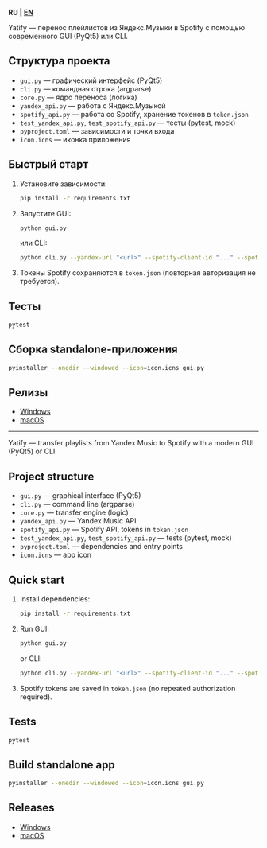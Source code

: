**RU | [EN](#english)**

Yatify — перенос плейлистов из Яндекс.Музыки в Spotify с помощью современного GUI (PyQt5) или CLI.

## Структура проекта
- `gui.py` — графический интерфейс (PyQt5)
- `cli.py` — командная строка (argparse)
- `core.py` — ядро переноса (логика)
- `yandex_api.py` — работа с Яндекс.Музыкой
- `spotify_api.py` — работа со Spotify, хранение токенов в `token.json`
- `test_yandex_api.py`, `test_spotify_api.py` — тесты (pytest, mock)
- `pyproject.toml` — зависимости и точки входа
- `icon.icns` — иконка приложения

## Быстрый старт
1. Установите зависимости:
   ```sh
   pip install -r requirements.txt
   ```
2. Запустите GUI:
   ```sh
   python gui.py
   ```
   или CLI:
   ```sh
   python cli.py --yandex-url "<url>" --spotify-client-id "..." --spotify-secret "..." --redirect-uri "..."
   ```
3. Токены Spotify сохраняются в `token.json` (повторная авторизация не требуется).

## Тесты
```sh
pytest
```

## Сборка standalone-приложения
```sh
pyinstaller --onedir --windowed --icon=icon.icns gui.py
```

## Релизы
- [Windows](https://github.com/ilodezis/yatify/releases)
- [macOS](https://github.com/ilodezis/yatify/releases)

---


Yatify — transfer playlists from Yandex Music to Spotify with a modern GUI (PyQt5) or CLI.

## Project structure
- `gui.py` — graphical interface (PyQt5)
- `cli.py` — command line (argparse)
- `core.py` — transfer engine (logic)
- `yandex_api.py` — Yandex Music API
- `spotify_api.py` — Spotify API, tokens in `token.json`
- `test_yandex_api.py`, `test_spotify_api.py` — tests (pytest, mock)
- `pyproject.toml` — dependencies and entry points
- `icon.icns` — app icon

## Quick start
1. Install dependencies:
   ```sh
   pip install -r requirements.txt
   ```
2. Run GUI:
   ```sh
   python gui.py
   ```
   or CLI:
   ```sh
   python cli.py --yandex-url "<url>" --spotify-client-id "..." --spotify-secret "..." --redirect-uri "..."
   ```
3. Spotify tokens are saved in `token.json` (no repeated authorization required).

## Tests
```sh
pytest
```

## Build standalone app
```sh
pyinstaller --onedir --windowed --icon=icon.icns gui.py
```

## Releases
- [Windows](https://github.com/ilodezis/yatify/releases)
- [macOS](https://github.com/ilodezis/yatify/releases)
